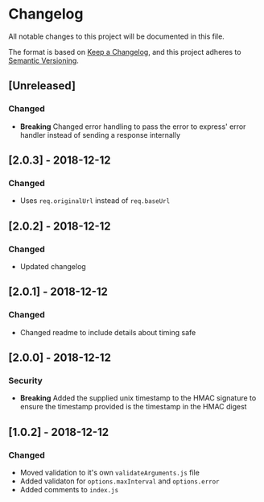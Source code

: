 # Changelog
All notable changes to this project will be documented in this file.

The format is based on [Keep a Changelog](https://keepachangelog.com/en/1.0.0/),
and this project adheres to [Semantic Versioning](https://semver.org/spec/v2.0.0.html).

## [Unreleased]
### Changed
- **Breaking** Changed error handling to pass the error to express' error handler instead of sending a response internally

## [2.0.3] - 2018-12-12
### Changed
- Uses `req.originalUrl` instead of `req.baseUrl`

## [2.0.2] - 2018-12-12
### Changed
- Updated changelog

## [2.0.1] - 2018-12-12
### Changed
- Changed readme to include details about timing safe

## [2.0.0] - 2018-12-12
### Security
- **Breaking** Added the supplied unix timestamp to the HMAC signature to ensure the timestamp provided is the timestamp in the HMAC digest

## [1.0.2] - 2018-12-12
### Changed
- Moved validation to it's own `validateArguments.js` file
- Added validaton for `options.maxInterval` and `options.error`
- Added comments to `index.js`
